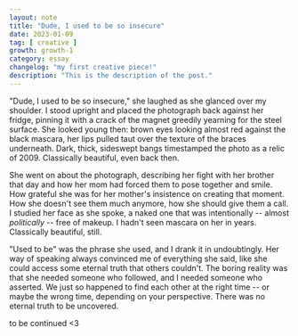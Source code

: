 ```yaml
---
layout: note
title: "Dude, I used to be so insecure"
date: 2023-01-09
tag: [ creative ]
growth: growth-1
category: essay
changelog: "my first creative piece!"
description: "This is the description of the post."
---
```


"Dude, I used to be so insecure," she laughed as she glanced over my shoulder. I stood upright and placed the photograph back against her fridge, pinning it with a crack of the magnet greedily yearning for the steel surface. She looked young then: brown eyes looking almost red against the black mascara, her lips pulled taut over the texture of the braces underneath. Dark, thick, sideswept bangs timestamped the photo as a relic of 2009. Classically beautiful, even back then.

She went on about the photograph, describing her fight with her brother that day and how her mom had forced them to pose together and smile. How grateful she was for her mother's insistence on creating that moment. How she doesn't see them much anymore, how she should give them a call. I studied her face as she spoke, a naked one that was intentionally -- almost *politically* -- free of makeup. I hadn't seen mascara on her in years. Classically beautiful, still.

"Used to be" was the phrase she used, and I drank it in undoubtingly. Her way of speaking always convinced me of everything she said, like she could access some eternal truth that others couldn't. The boring reality was that she needed someone who followed, and I needed someone who asserted. We just so happened to find each other at the right time -- or maybe the wrong time, depending on your perspective. There was no eternal truth to be uncovered.

to be continued <3
